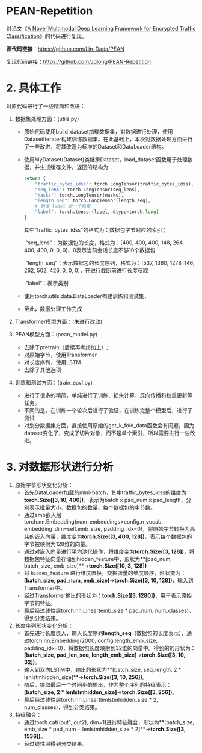 # PEAN-Repetition

对论文《[A Novel Multimodal Deep Learning Framework  for Encrypted Traffic Classification](https://ieeexplore.ieee.org/abstract/document/9931999)》的代码进行复现。

**源代码链接**：https://github.com/Lin-Dada/PEAN

复现代码链接：https://github.com/Jqlong/PEAN-Repetition

# 2. 具体工作

对原代码进行了一些精简和改进：

1. 数据集处理方面：(utils.py)

   - 原始代码使用build_dataset加载数据集，对数据进行处理，使用DatasetIterater构建训练数据集。在此基础上，本次对数据处理方面进行了一些改进，将其改造为标准的Dataset和DataLoader结构。

   - 使用MyDataset(Dataset)类继承Dataset，load_dataset函数用于处理数据，并生成缓存文件，返回的结构为：

     ```python
     return {
         "traffic_bytes_idss": torch.LongTensor(traffic_bytes_idss),
         "seq_lens": torch.LongTensor(seq_lens),
         "masks": torch.LongTensor(masks),
         "length_seq": torch.LongTensor(length_seq),
         # 确保 label 是一个标量
         "label": torch.tensor(label, dtype=torch.long)
     }
     ```

     其中"traffic_bytes_idss"的格式为：数据包字节对应的索引；

     ​		“seq_lens”：为数据包的长度，格式为：[400, 400, 400, 148, 264, 400, 400, 0, 0, 0]，0表示当前会话长度不够10个数据包

     ​		“length_seq”：表示数据包的长度序列，格式为：[537, 1360, 1278, 146, 262, 502, 426, 0, 0, 0]，在进行截断前进行长度获取

     ​		”label“：表示类别

   - 使用torch.utils.data.DataLoader构建训练和测试集，

   - 至此，数据处理工作完成

2. Transformer模型方面：(未进行改动)

3. PEAN模型方面：(pean_model.py)

   - 去除了pretrain（后续再考虑加上）;
   - 对原始字节，使用Transformer
   - 对长度序列，使用LSTM
   - 去除了其他选项

4. 训练和测试方面：(train_eavl.py)

   - 进行了很多的精简，单纯进行了训练、损失计算、反向传播和权重更新等任务。
   - 不同的是，在训练一个轮次后进行了验证，在训练完整个模型后，进行了测试
   - 对划分数据集方面，直接使用原始的get_k_fold_data函数会有问题，因为dataset变化了，变成了切片对象，而不是单个索引，所以需要进行一些改进。

# 3. 对数据形状进行分析

1. 原始字节形状变化分析：
   - 首先DataLoader加载的mini-batch，其中traffic_bytes_idss的维度为： **torch.Size([3, 10, 400])**，表示为batch x pad_num x pad_length，分别表示批量大小、数据包的数量、每个数据包的字节数。
   - 通过emb嵌入层torch.nn.Embedding(num_embeddings=config.n_vocab, embedding_dim=self.emb_size, padding_idx=0)，将原始字节转换为高纬的嵌入向量，维度变为**torch.Size([3, 400, 128])**，表示每个数据包的字节被映射为128维的向量。
   - 通过对嵌入向量进行平均池化操作，将维度变为**torch.Size([3, 128])**，将数据包特征向量存储到hidden_feature中，形状为**[pad_num, batch_size, emb_size]**->**torch.Size([10, 3, 128])**
   - 对 `hidden_feature` 进行维度置换，交换张量的维度顺序，形状变为：**[batch_size, pad_num, emb_size]**->**torch.Size([3, 10, 128])**，输入到Transformer中。
   - 经过Transformer输出的形状为：**torch.Size([3, 1280])**，用于表示原始字节的特征。
   - 最后经过线性层torch.nn.Linear(emb_size * pad_num, num_classes)，得到分类结果。
2. 长度序列形状变化分析：
   - 首先进行长度嵌入，输入长度序列**length_seq**（数据包的长度表示），通过torch.nn.Embedding(2000, config.length_emb_size, padding_idx=0)，将数据包长度映射到32维的向量中。得到的的形状为：**[batch_size, pad_len_seq, length_emb_size]**->**torch.Size([3, 10, 32])**。
   - 输入到双向LSTM中，输出的形状为**[batch_size, seq_length, 2 * lenlstmhidden_size]**->**torch.Size([3, 10, 256])**。
   - 随后，提取最后一个时间步的输出，作为整个序列的特征表示：**[batch_size, 2 * lenlstmhidden_size]**->**torch.Size([3, 256])**。
   - 最后经过线性层torch.nn.Linear(lenlstmhidden_size * 2, num_classes)，得到分类结果。
3. 特征融合：
   - 通过torch.cat((out1, out2), dim=1)进行特征融合，形状为**[batch_size, emb_size * pad_num + lenlstmhidden_size * 2]**->**torch.Size([3, 1536])**。
   - 经过线性层得到分类结果。

